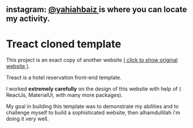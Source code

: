 ## instagram: [@yahiahbaiz ]([https://www.github.com/octokatherine](https://www.instagram.com/yahiahbaiz/)) is where you can locate my activity.

# Treact cloned template

This project is an exact copy of another website [( click to show original website )](https://www.github.com/octokatherine).

Treact is a hotel reservation front-end template.

I worked **extremely carefully** on the design of this website with  help of ( ReactJs, MaterialUi, with many more packages).

My goal in building this template was to demonstrate my abilities and to challenge myself to build a sophisticated website, then alhamdullilah i'm doing it very well.
